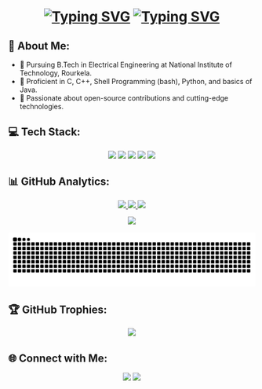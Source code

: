 <h1 align="center">
  <a href="https://git.io/typing-svg"><img src="https://readme-typing-svg.demolab.com?font=Fira+Code&pause=1000&width=435&lines=Hi!+I+am+Mokshyada+Mishra.." alt="Typing SVG" /></a>
  <a href="https://git.io/typing-svg"><img src="https://readme-typing-svg.demolab.com?font=Fira+Code&pause=1000&width=435&lines=Welcome+to+my+Github+Profile" alt="Typing SVG" /></a>
</h1>

## 💫 About Me:
- 🌱 Pursuing B.Tech in Electrical Engineering at National Institute of Technology, Rourkela.
- 👀 Proficient in C, C++, Shell Programming (bash), Python, and basics of Java.
- 🚀 Passionate about open-source contributions and cutting-edge technologies.

## 💻 Tech Stack:
<p align="center">
  <img src="https://img.shields.io/badge/c-%2300599C.svg?style=for-the-badge&logo=c&logoColor=white"/>
  <img src="https://img.shields.io/badge/c++-%2300599C.svg?style=for-the-badge&logo=c%2B%2B&logoColor=white"/>
  <img src="https://img.shields.io/badge/python-%2314354C.svg?style=for-the-badge&logo=python&logoColor=white"/>
  <img src="https://img.shields.io/badge/java-%23ED8B00.svg?style=for-the-badge&logo=java&logoColor=white"/>
  <img src="https://img.shields.io/badge/shell_script-%2312100E.svg?style=for-the-badge&logo=gnu-bash&logoColor=white"/>
</p>

## 📊 GitHub Analytics:
<p align="center">
  <a href="https://github.com/Mishra-0709">
    <img height="180em" src="https://github-readme-stats-eight-theta.vercel.app/api?username=Mishra-0709&show_icons=true&theme=nightowl&hide_border=true&include_all_commits=true&count_private=true"/>
    <img height="180em" src="https://github-readme-streak-stats.herokuapp.com/?user=Mishra-0709&theme=nightowl&hide_border=true"/>
    <img height="180em" src="https://github-readme-stats-eight-theta.vercel.app/api/top-langs/?username=Mishra-0709&layout=compact&langs_count=8&theme=nightowl&hide_border=true"/>
  </a>
</p>

<p align="center">
  <img src="https://visitcount.itsvg.in/api?id=Mishra-0709&icon=8&color=0"/>
</p>

<picture>
  <source media="(prefers-color-scheme: dark)" srcset="https://raw.githubusercontent.com/Mishra-0709/Mishra-0709/refs/heads/output/github-contribution-grid-snake-dark.svg">
  <source media="(prefers-color-scheme: light)" srcset="https://raw.githubusercontent.com/Mishra-0709/Mishra-0709/refs/heads/output/github-contribution-grid-snake.svg">
  <img alt="github contribution grid snake animation" src="https://raw.githubusercontent.com/Mishra-0709/Mishra-0709/refs/heads/output/github-contribution-grid-snake.svg">
</picture>

## 🏆 GitHub Trophies:
<p align="center">
  <img src="https://github-profile-trophy.vercel.app/?username=Mishra-0709&theme=tokyonight&no-frame=true&no-bg=false&margin-w=4"/>
</p>

## 🌐 Connect with Me:
<p align="center">
  <a href="https://www.linkedin.com/in/mokshyada-mishra-345497254/"><img src="https://img.shields.io/badge/LinkedIn-%230077B5.svg?logo=LinkedIn&logoColor=white"/></a>
  <a href="https://github.com/Mishra-0709"><img src="https://img.shields.io/badge/GitHub-%2312100E.svg?logo=github&logoColor=white"/></a>
</p>

